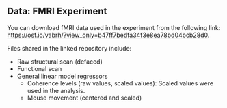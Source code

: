 ## Data: FMRI Experiment

You can download fMRI data used in the experiment from the following link: https://osf.io/vabrh/?view_only=b47ff7bedfa34f3e8ea78bd04bcb28d0.

Files shared in the linked repository include:

 * Raw structural scan (defaced)
 * Functional scan
 * General linear model regressors
   * Coherence levels (raw values, scaled values): Scaled values were used in the analysis.
   * Mouse movement (centered and scaled)
